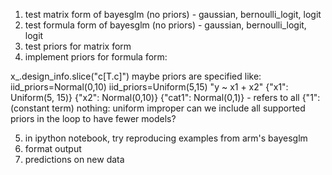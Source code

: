 1. test matrix form of bayesglm (no priors) - gaussian, bernoulli_logit, logit
2. test formula form of bayesglm (no priors) - gaussian, bernoulli_logit, logit
3. test priors for matrix form
4. implement priors for formula form:

 x_.design_info.slice("c[T.c]")
 maybe priors are specified like:
   iid_priors=Normal(0,10)
   iid_priors=Uniform(5,15)
 "y ~ x1 + x2"
 {"x1": Uniform(5, 15)}
 {"x2": Normal(0,10)}
 {"cat1": Normal(0,1)} - refers to all
 {"1": (constant term)
 nothing: uniform improper
 can we include all supported priors in the loop to have fewer models?


5. in ipython notebook, try reproducing examples from arm's bayesglm
6. format output
7. predictions on new data